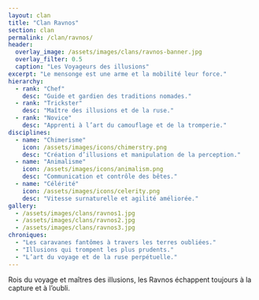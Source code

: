 ```yaml
---
layout: clan
title: "Clan Ravnos"
section: clan
permalink: /clan/ravnos/
header:
  overlay_image: /assets/images/clans/ravnos-banner.jpg
  overlay_filter: 0.5
  caption: "Les Voyageurs des illusions"
excerpt: "Le mensonge est une arme et la mobilité leur force."
hierarchy:
  - rank: "Chef"
    desc: "Guide et gardien des traditions nomades."
  - rank: "Trickster"
    desc: "Maître des illusions et de la ruse."
  - rank: "Novice"
    desc: "Apprenti à l’art du camouflage et de la tromperie."
disciplines:
  - name: "Chimerisme"
    icon: /assets/images/icons/chimerstry.png
    desc: "Création d’illusions et manipulation de la perception."
  - name: "Animalisme"
    icon: /assets/images/icons/animalism.png
    desc: "Communication et contrôle des bêtes."
  - name: "Célérité"
    icon: /assets/images/icons/celerity.png
    desc: "Vitesse surnaturelle et agilité améliorée."
gallery:
  - /assets/images/clans/ravnos1.jpg
  - /assets/images/clans/ravnos2.jpg
  - /assets/images/clans/ravnos3.jpg
chroniques:
  - "Les caravanes fantômes à travers les terres oubliées."
  - "Illusions qui trompent les plus prudents."
  - "L’art du voyage et de la ruse perpétuelle."
---
```


Rois du voyage et maîtres des illusions, les Ravnos échappent toujours à la capture et à l’oubli.

